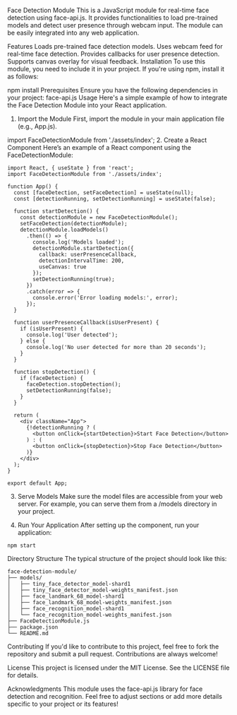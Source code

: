 Face Detection Module
This is a JavaScript module for real-time face detection using face-api.js. It provides functionalities to load pre-trained models and detect user presence through webcam input. The module can be easily integrated into any web application.

Features
Loads pre-trained face detection models.
Uses webcam feed for real-time face detection.
Provides callbacks for user presence detection.
Supports canvas overlay for visual feedback.
Installation
To use this module, you need to include it in your project. If you're using npm, install it as follows:


npm install <package-name>
Prerequisites
Ensure you have the following dependencies in your project:
face-api.js
Usage
Here's a simple example of how to integrate the Face Detection Module into your React application.

1. Import the Module
First, import the module in your main application file (e.g., App.js).


import FaceDetectionModule from './assets/index';
2. Create a React Component
Here’s an example of a React component using the FaceDetectionModule:

```
import React, { useState } from 'react';
import FaceDetectionModule from './assets/index';

function App() {
  const [faceDetection, setFaceDetection] = useState(null); 
  const [detectionRunning, setDetectionRunning] = useState(false); 

  function startDetection() {
    const detectionModule = new FaceDetectionModule();
    setFaceDetection(detectionModule);
    detectionModule.loadModels()
      .then(() => {
        console.log('Models loaded');
        detectionModule.startDetection({
          callback: userPresenceCallback,
          detectionIntervalTime: 200,
          useCanvas: true
        });
        setDetectionRunning(true);
      })
      .catch(error => {
        console.error('Error loading models:', error);
      });
  }

  function userPresenceCallback(isUserPresent) {
    if (isUserPresent) {
      console.log('User detected');
    } else {
      console.log('No user detected for more than 20 seconds');
    }
  }

  function stopDetection() {
    if (faceDetection) {
      faceDetection.stopDetection();
      setDetectionRunning(false);
    }
  }

  return (
    <div className="App">
      {!detectionRunning ? (
        <button onClick={startDetection}>Start Face Detection</button>
      ) : (
        <button onClick={stopDetection}>Stop Face Detection</button>
      )}
    </div>
  );
}

export default App;
```
3. Serve Models
Make sure the model files are accessible from your web server. For example, you can serve them from a /models directory in your project.

4. Run Your Application
After setting up the component, run your application:
```
npm start
```
Directory Structure
The typical structure of the project should look like this:


```
face-detection-module/
├── models/
│   ├── tiny_face_detector_model-shard1
│   ├── tiny_face_detector_model-weights_manifest.json
│   ├── face_landmark_68_model-shard1
│   ├── face_landmark_68_model-weights_manifest.json
│   ├── face_recognition_model-shard1
│   └── face_recognition_model-weights_manifest.json
├── FaceDetectionModule.js
├── package.json
└── README.md
```
Contributing
If you'd like to contribute to this project, feel free to fork the repository and submit a pull request. Contributions are always welcome!

License
This project is licensed under the MIT License. See the LICENSE file for details.

Acknowledgments
This module uses the face-api.js library for face detection and recognition.
Feel free to adjust sections or add more details specific to your project or its features!






